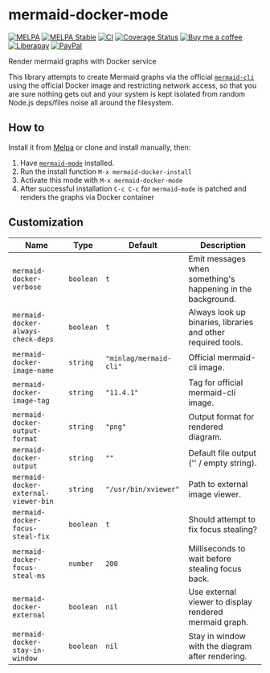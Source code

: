 # mermaid-docker-mode
[![MELPA][melpa-badge]][melpa-package]
[![MELPA Stable][melpa-stable-badge]][melpa-stable-package]
[![CI][ci-badge]][ci-workflow]
[![Coverage Status][cover-badge]][cover-link]
[![Buy me a coffee][bmc-badge]][bmc-link]
[![Liberapay][lp-badge]][lp-link]
[![PayPal][ppl-badge]][ppl-link]

Render mermaid graphs with Docker service

This library attempts to create Mermaid graphs via the official
[`mermaid-cli`](https://github.com/mermaid-js/mermaid-cli) using the official
Docker image and restricting network access, so that you are sure nothing gets
out and your system is kept isolated from random Node.js deps/files noise all
around the filesystem.

## How to

Install it from [Melpa](https://melpa.org/#/getting-started) or clone and
install manually, then:

1. Have [`mermaid-mode`](https://melpa.org/#/mermaid-mode) installed.
2. Run the install function `M-x mermaid-docker-install`
3. Activate this mode with `M-x mermaid-docker-mode`
4. After successful installation `C-c C-c` for `mermaid-mode` is patched and
   renders the graphs via Docker container

## Customization

Name                                |Type     |Default               |Description                                                 |
------------------------------------|---------|----------------------|------------------------------------------------------------|
`mermaid-docker-verbose`            |`boolean`|`t`                   |Emit messages when something's happening in the background. |
`mermaid-docker-always-check-deps`  |`boolean`|`t`                   |Always look up binaries, libraries and other required tools.|
`mermaid-docker-image-name`         |`string` |`"minlag/mermaid-cli"`|Official mermaid-cli image.                                 |
`mermaid-docker-image-tag`          |`string` |`"11.4.1"`            |Tag for official mermaid-cli image.                         |
`mermaid-docker-output-format`      |`string` |`"png"`               |Output format for rendered diagram.                         |
`mermaid-docker-output`             |`string` |`""`                  |Default file output ('' / empty string).                    |
`mermaid-docker-external-viewer-bin`|`string` |`"/usr/bin/xviewer"`  |Path to external image viewer.                              |
`mermaid-docker-focus-steal-fix`    |`boolean`|`t`                   |Should attempt to fix focus stealing?                       |
`mermaid-docker-focus-steal-ms`     |`number` |`200`                 |Milliseconds to wait before stealing focus back.            |
`mermaid-docker-external`           |`boolean`|`nil`                 |Use external viewer to display rendered mermaid graph.      |
`mermaid-docker-stay-in-window`     |`boolean`|`nil`                 |Stay in window with the diagram after rendering.            |

[melpa-badge]: http://melpa.org/packages/mermaid-docker-mode-badge.svg
[melpa-package]: http://melpa.org/#/mermaid-docker-mode
[melpa-stable-badge]: http://stable.melpa.org/packages/mermaid-docker-mode-badge.svg
[melpa-stable-package]: http://stable.melpa.org/#/mermaid-docker-mode
[bmc-badge]: https://img.shields.io/badge/-buy_me_a%C2%A0coffee-gray?logo=buy-me-a-coffee
[bmc-link]: https://www.buymeacoffee.com/peterbadida
[ppl-badge]: https://img.shields.io/badge/-paypal-grey?logo=paypal
[ppl-link]: https://paypal.me/peterbadida
[lp-badge]: https://img.shields.io/badge/-liberapay-grey?logo=liberapay
[lp-link]: https://liberapay.com/keyweeusr
[ci-badge]: https://github.com/KeyWeeUsr/mermaid-docker-mode/actions/workflows/test.yml/badge.svg
[ci-workflow]: https://github.com/KeyWeeUsr/mermaid-docker-mode/actions/workflows/test.yml
[cover-badge]: https://coveralls.io/repos/github/KeyWeeUsr/mermaid-docker-mode/badge.svg?branch=master
[cover-link]: https://coveralls.io/github/KeyWeeUsr/mermaid-docker-mode?branch=master
